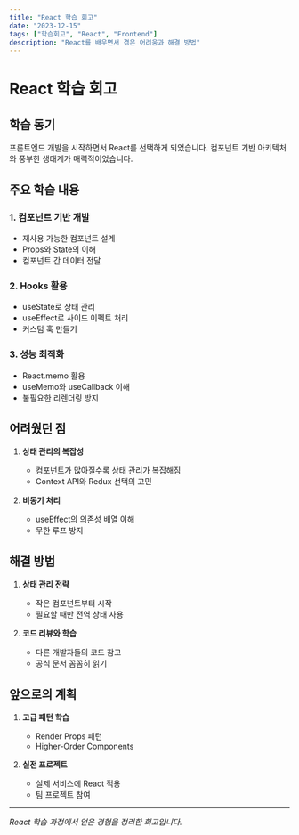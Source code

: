 ```yaml
---
title: "React 학습 회고"
date: "2023-12-15"
tags: ["학습회고", "React", "Frontend"]
description: "React를 배우면서 겪은 어려움과 해결 방법"
---
```


# React 학습 회고

## 학습 동기

프론트엔드 개발을 시작하면서 React를 선택하게 되었습니다. 컴포넌트 기반 아키텍처와 풍부한 생태계가 매력적이었습니다.

## 주요 학습 내용

### 1. 컴포넌트 기반 개발
- 재사용 가능한 컴포넌트 설계
- Props와 State의 이해
- 컴포넌트 간 데이터 전달

### 2. Hooks 활용
- useState로 상태 관리
- useEffect로 사이드 이펙트 처리
- 커스텀 훅 만들기

### 3. 성능 최적화
- React.memo 활용
- useMemo와 useCallback 이해
- 불필요한 리렌더링 방지

## 어려웠던 점

1. **상태 관리의 복잡성**
   - 컴포넌트가 많아질수록 상태 관리가 복잡해짐
   - Context API와 Redux 선택의 고민

2. **비동기 처리**
   - useEffect의 의존성 배열 이해
   - 무한 루프 방지

## 해결 방법

1. **상태 관리 전략**
   - 작은 컴포넌트부터 시작
   - 필요할 때만 전역 상태 사용

2. **코드 리뷰와 학습**
   - 다른 개발자들의 코드 참고
   - 공식 문서 꼼꼼히 읽기

## 앞으로의 계획

1. **고급 패턴 학습**
   - Render Props 패턴
   - Higher-Order Components

2. **실전 프로젝트**
   - 실제 서비스에 React 적용
   - 팀 프로젝트 참여

---

*React 학습 과정에서 얻은 경험을 정리한 회고입니다.*
